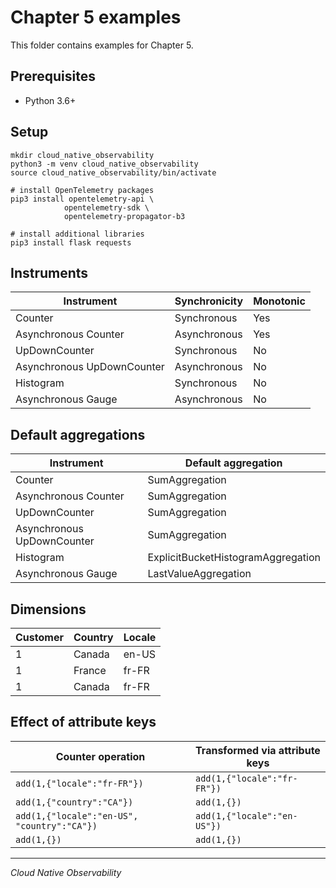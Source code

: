 # Chapter 5 examples

This folder contains examples for Chapter 5.

## Prerequisites

- Python 3.6+

## Setup

```
mkdir cloud_native_observability
python3 -m venv cloud_native_observability
source cloud_native_observability/bin/activate

# install OpenTelemetry packages
pip3 install opentelemetry-api \
            opentelemetry-sdk \
            opentelemetry-propagator-b3

# install additional libraries
pip3 install flask requests
```

## Instruments

| Instrument                 | Synchronicity | Monotonic |
| -------------------------- | ------------- | --------- |
| Counter                    | Synchronous   | Yes       |
| Asynchronous Counter       | Asynchronous  | Yes       |
| UpDownCounter              | Synchronous   | No        |
| Asynchronous UpDownCounter | Asynchronous  | No        |
| Histogram                  | Synchronous   | No        |
| Asynchronous Gauge         | Asynchronous  | No        |

## Default aggregations

| Instrument                 | Default aggregation                |
| -------------------------- | ---------------------------------- |
| Counter                    | SumAggregation                     |
| Asynchronous Counter       | SumAggregation                     |
| UpDownCounter              | SumAggregation                     |
| Asynchronous UpDownCounter | SumAggregation                     |
| Histogram                  | ExplicitBucketHistogramAggregation |
| Asynchronous Gauge         | LastValueAggregation               |

## Dimensions

| Customer | Country | Locale |
| -------- | ------- | ------ |
| 1        | Canada  | en-US  |
| 1        | France  | fr-FR  |
| 1        | Canada  | fr-FR  |

## Effect of attribute keys

| Counter operation                           | Transformed via attribute keys |
| ------------------------------------------- | ------------------------------ |
| `add(1,{"locale":"fr-FR"})`                 | `add(1,{"locale":"fr-FR"})`    |
| `add(1,{"country":"CA"})`                   | `add(1,{})`                    |
| `add(1,{"locale":"en-US", "country":"CA"})` | `add(1,{"locale":"en-US"})`    |
| `add(1,{})`                                 | `add(1,{})`                    |

---

_Cloud Native Observability_
